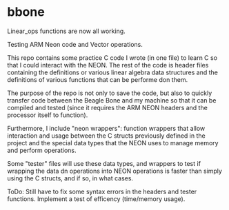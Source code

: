 # bbone
Linear_ops functions are now all working. 

Testing ARM Neon code and Vector operations.

This repo contains some practice C code I wrote (in one file) to learn C so that I could interact with the NEON. The rest of the code is header files containing the definitions or various linear algebra data structures and the definitions of various functions that can be performe don them.

The purpose of the repo is not only to save the code, but also to quickly transfer code between the Beagle Bone and my machine so that it can be compiled and tested (since it requires the ARM NEON headers and the processor itself to function).

Furthermore, I include "neon wrappers": function wrappers that allow interaction and usage between the C structs previously defined in the project and the special data types that the NEON uses to manage memory and perform operations. 

Some "tester" files will use these data types, and wrappers to test if wrapping the data dn operations into NEON operations is faster than simply using the C structs, and if so, in what cases.

ToDo:
Still have to fix some syntax errors in the headers and tester functions. 
Implement a test of efficency (time/memory usage). 
